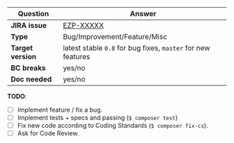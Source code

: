 | Question           | Answer
| ------------------ | ------------------
| **JIRA issue**     | [EZP-XXXXX](https://jira.ibexa.co/browse/EZP-XXXXX)
| **Type**           | Bug/Improvement/Feature/Misc
| **Target version** | latest stable `0.8` for bug fixes, `master` for new features
| **BC breaks**      | yes/no
| **Doc needed**     | yes/no

<!-- Replace this comment with Pull Request description -->

**TODO**:
- [ ] Implement feature / fix a bug.
- [ ] Implement tests + specs and passing (`$ composer test`)
- [ ] Fix new code according to Coding Standards (`$ composer fix-cs`).
- [ ] Ask for Code Review.
